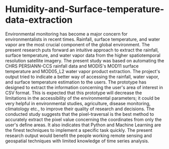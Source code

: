 # Humidity-and-Surface-temperature-data-extraction
Environmental monitoring has become a major concern for environmentalists in recent times. 
Rainfall, surface temperature, and water vapor are the most crucial component of the global 
environment. The present research puts forward an intuitive approach to extract the rainfall, 
surface temperature, and water vapor data from the higher spatiotemporal resolution satellite 
imagery. The present study was based on automating the CHRS PERSIANN-CCS rainfall data 
and MODIS's MOD11 surface temperature and MOD05_L2 water vapor product extraction. The 
project's output tried to indicate a better way of accessing the rainfall, water vapor, and surface 
temperature estimation to the users. The prototype has designed to extract the information 
concerning the user's area of interest in CSV format. This is expected that this prototype will 
decrease the limitations in the accessibility of the environmental parameters; it could be very 
helpful in environmental studies, agriculture, disease monitoring, climatology etc., to improve 
their quality of research and decisions. The conducted study suggests that the pixel-traversal is 
the best method to accurately extract the pixel value concerning the coordinates from only the 
user's define areas. It also indicates that Python and Machine Learning are the finest techniques 
to implement a specific task quickly. The present research output would benefit the people 
working remote sensing and geospatial techniques with limited knowledge of time series 
analysis.

